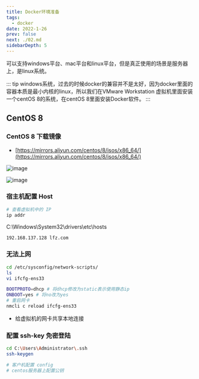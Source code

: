 ```yaml
---
title: Docker环境准备
tags: 
  - docker
date: 2022-1-26
prev: false
next: ./02.md
sidebarDepth: 5
---
```


可以支持windows平台、mac平台和linux平台，但是真正使用的场景是服务器上，是linux系统。

::: tip
windows系统，过去的时候docker的兼容并不是太好，因为docker里面的容器本质是最小内核的linux，所以我们在VMware Workstation 虚拟机里面安装一个centOS 8的系统，在centOS 8里面安装Docker软件。
:::

## CentOS 8 

### CentOS 8 下载镜像

- [https://mirrors.aliyun.com/centos/8/isos/x86_64/](https://mirrors.aliyun.com/centos/8/isos/x86_64/)

![image](~@public/assets/images/more/docker/docker1.png)

![image](~@public/assets/images/more/docker/docker2.png)

### 宿主机配置 Host

```bash
# 查看虚拟机中的 IP
ip addr
```

C:\Windows\System32\drivers\etc\hosts

```bash
192.168.137.128 lfz.com
```

### 无法上网

```bash
cd /etc/sysconfig/network-scripts/
ls
vi ifcfg-ens33
```

```bash
BOOTPROTO=dhcp # 将dhcp修改为static表示使用静态ip
ONBOOT=yes # 将no改为yes
# 重启网卡
nmcli c reload ifcfg-ens33
```

- 给虚拟机的网卡共享本地连接

### 配置 ssh-key 免密登陆

```bash
cd C:\Users\Administrator\.ssh
ssh-keygen

# 客户机配置 config
# centos服务器上配置公钥
```
